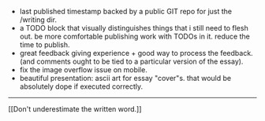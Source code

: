 - last published timestamp backed by a public GIT repo for just the /writing dir.
- a TODO block that visually distinguishes things that i still need to flesh out. be more comfortable publishing work with TODOs in it. reduce the time to publish.
- great feedback giving experience + good way to process the feedback. (and comments ought to be tied to a particular version of the essay).
- fix the image overflow issue on mobile.
- beautiful presentation: ascii art for essay "cover"s. that would be absolutely dope if executed correctly.

---

[[Don't underestimate the written word.]]
